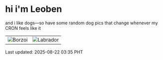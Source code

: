 # hi i'm Leoben

and i like dogs—so have some random dog pics that change whenever my CRON feels like it

|  |  |
|--------|----------|
| ![Borzoi](https://random-dog-vercel.vercel.app/api/random-borzoi?v=1755804921) | ![Labrador](https://random-dog-vercel.vercel.app/api/random-labrador?v=1755804921) |

Last updated: 2025-08-22 03:35 PHT
